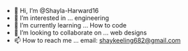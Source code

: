 - 👋 Hi, I’m @Shayla-Harward16
- 👀 I’m interested in ... engineering 
- 🌱 I’m currently learning ... How to code
- 💞️ I’m looking to collaborate on ... web designs 
- 📫 How to reach me ... email: shaykeeling682@gmail.com

<!---
Shayla-Harward16/Shayla-Harward16 is a ✨ special ✨ repository because its `README.md` (this file) appears on your GitHub profile.
You can click the Preview link to take a look at your changes.
--->

